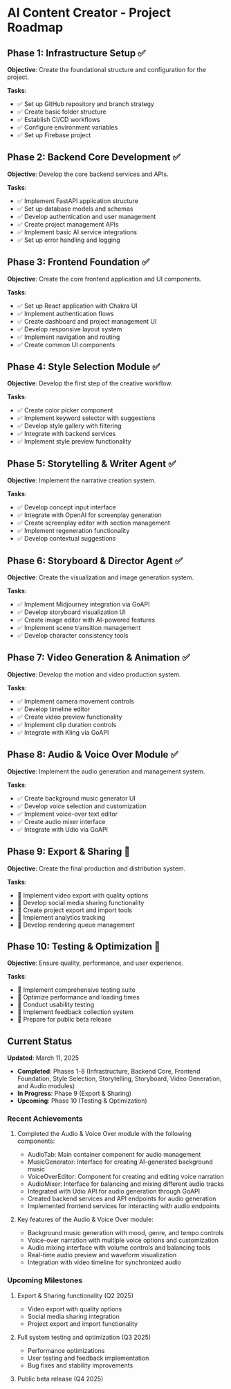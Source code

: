 # AI Content Creator - Project Roadmap

## Phase 1: Infrastructure Setup ✅

**Objective**: Create the foundational structure and configuration for the project.

**Tasks**:
- ✅ Set up GitHub repository and branch strategy
- ✅ Create basic folder structure
- ✅ Establish CI/CD workflows
- ✅ Configure environment variables
- ✅ Set up Firebase project

## Phase 2: Backend Core Development ✅

**Objective**: Develop the core backend services and APIs.

**Tasks**:
- ✅ Implement FastAPI application structure
- ✅ Set up database models and schemas
- ✅ Develop authentication and user management
- ✅ Create project management APIs
- ✅ Implement basic AI service integrations
- ✅ Set up error handling and logging

## Phase 3: Frontend Foundation ✅

**Objective**: Create the core frontend application and UI components.

**Tasks**:
- ✅ Set up React application with Chakra UI
- ✅ Implement authentication flows
- ✅ Create dashboard and project management UI
- ✅ Develop responsive layout system
- ✅ Implement navigation and routing
- ✅ Create common UI components

## Phase 4: Style Selection Module ✅

**Objective**: Develop the first step of the creative workflow.

**Tasks**:
- ✅ Create color picker component
- ✅ Implement keyword selector with suggestions
- ✅ Develop style gallery with filtering
- ✅ Integrate with backend services
- ✅ Implement style preview functionality

## Phase 5: Storytelling & Writer Agent ✅

**Objective**: Implement the narrative creation system.

**Tasks**:
- ✅ Develop concept input interface
- ✅ Integrate with OpenAI for screenplay generation
- ✅ Create screenplay editor with section management
- ✅ Implement regeneration functionality
- ✅ Develop contextual suggestions

## Phase 6: Storyboard & Director Agent ✅

**Objective**: Create the visualization and image generation system.

**Tasks**:
- ✅ Implement Midjourney integration via GoAPI
- ✅ Develop storyboard visualization UI
- ✅ Create image editor with AI-powered features
- ✅ Implement scene transition management
- ✅ Develop character consistency tools

## Phase 7: Video Generation & Animation ✅

**Objective**: Develop the motion and video production system.

**Tasks**:
- ✅ Implement camera movement controls
- ✅ Develop timeline editor
- ✅ Create video preview functionality
- ✅ Implement clip duration controls
- ✅ Integrate with Kling via GoAPI

## Phase 8: Audio & Voice Over Module ✅

**Objective**: Implement the audio generation and management system.

**Tasks**:
- ✅ Create background music generator UI
- ✅ Develop voice selection and customization
- ✅ Implement voice-over text editor
- ✅ Create audio mixer interface
- ✅ Integrate with Udio via GoAPI

## Phase 9: Export & Sharing 📅

**Objective**: Create the final production and distribution system.

**Tasks**:
- 🔄 Implement video export with quality options
- 📅 Develop social media sharing functionality
- 📅 Create project export and import tools
- 📅 Implement analytics tracking
- 📅 Develop rendering queue management

## Phase 10: Testing & Optimization 📅

**Objective**: Ensure quality, performance, and user experience.

**Tasks**:
- 📅 Implement comprehensive testing suite
- 📅 Optimize performance and loading times
- 📅 Conduct usability testing
- 📅 Implement feedback collection system
- 📅 Prepare for public beta release

## Current Status

**Updated**: March 11, 2025

- **Completed**: Phases 1-8 (Infrastructure, Backend Core, Frontend Foundation, Style Selection, Storytelling, Storyboard, Video Generation, and Audio modules)
- **In Progress**: Phase 9 (Export & Sharing)
- **Upcoming**: Phase 10 (Testing & Optimization)

### Recent Achievements

1. Completed the Audio & Voice Over module with the following components:
   - AudioTab: Main container component for audio management
   - MusicGenerator: Interface for creating AI-generated background music
   - VoiceOverEditor: Component for creating and editing voice narration
   - AudioMixer: Interface for balancing and mixing different audio tracks
   - Integrated with Udio API for audio generation through GoAPI
   - Created backend services and API endpoints for audio generation
   - Implemented frontend services for interacting with audio endpoints

2. Key features of the Audio & Voice Over module:
   - Background music generation with mood, genre, and tempo controls
   - Voice-over narration with multiple voice options and customization
   - Audio mixing interface with volume controls and balancing tools
   - Real-time audio preview and waveform visualization
   - Integration with video timeline for synchronized audio

### Upcoming Milestones

1. Export & Sharing functionality (Q2 2025)
   - Video export with quality options
   - Social media sharing integration
   - Project export and import functionality

2. Full system testing and optimization (Q3 2025)
   - Performance optimizations
   - User testing and feedback implementation
   - Bug fixes and stability improvements

3. Public beta release (Q4 2025)
